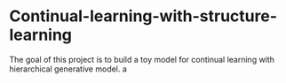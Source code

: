 # Continual-learning-with-structure-learning

The goal of this project is to build a toy model for continual learning with hierarchical generative model. a
